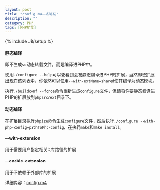 ```yaml
---
layout: post
title: "config.m4一点笔记"
description: ""
category: PHP
tags: [PHP扩展]
---
```

{% include JB/setup %}

#### 静态编译

即不生成`so`动态转载文件，而是编译进PHP中。

使用`./configure --help`可以查看到会被静态编译进PHP的扩展，当然即使扩展出现在该列表中，你依然可以使用`--with-extName=shared`使其编译为动态模块。

执行`./buildconf --force`命令重新生成`configure`文件，但请将你要静态编译进PHP的扩展放到`phpsrc/ext`目录下。

<!--more-->
#### 动态编译

在扩展目录执行`phpize`命令生成`configure`文件，然后执行`./configure --with-php-config=pathToPhp-config`，在执行`make`和`make install`。

#### --with-extension

用于需要用户指定相关C库路径的扩展

#### --enable-extension

用于不依赖于外部库的扩展

详细内容：[config.m4](http://www.php.net/manual/en/internals2.buildsys.configunix.php)